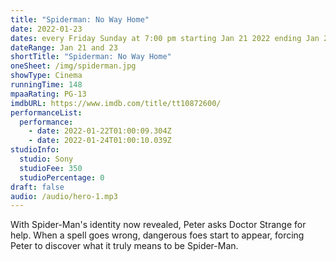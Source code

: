 ```yaml
---
title: "Spiderman: No Way Home"
date: 2022-01-23
dates: every Friday Sunday at 7:00 pm starting Jan 21 2022 ending Jan 23 2022
dateRange: Jan 21 and 23
shortTitle: "Spiderman: No Way Home"
oneSheet: /img/spiderman.jpg
showType: Cinema
runningTime: 148
mpaaRating: PG-13
imdbURL: https://www.imdb.com/title/tt10872600/
performanceList:
  performance:
    - date: 2022-01-22T01:00:09.304Z
    - date: 2022-01-24T01:00:10.039Z
studioInfo:
  studio: Sony
  studioFee: 350
  studioPercentage: 0
draft: false
audio: /audio/hero-1.mp3
---
```

With Spider-Man's identity now revealed, Peter asks Doctor Strange for help. When a spell goes wrong, dangerous foes start to appear, forcing Peter to discover what it truly means to be Spider-Man.
